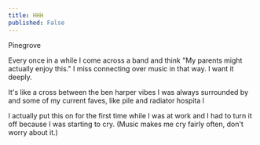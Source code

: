 ```yaml
---
title: HHH
published: False
---
```



Pinegrove 

Every once in a while I come across a band and think "My parents might actually enjoy this." I miss connecting over music in that way. I want it deeply. 

It's like a cross between the ben harper vibes I was always surrounded by and some of my current faves, like pile and radiator hospita l

I actually put this on for the first time while I was at work and I had to turn it off because I was starting to cry. (Music makes me cry fairly often, don't worry about it.)
